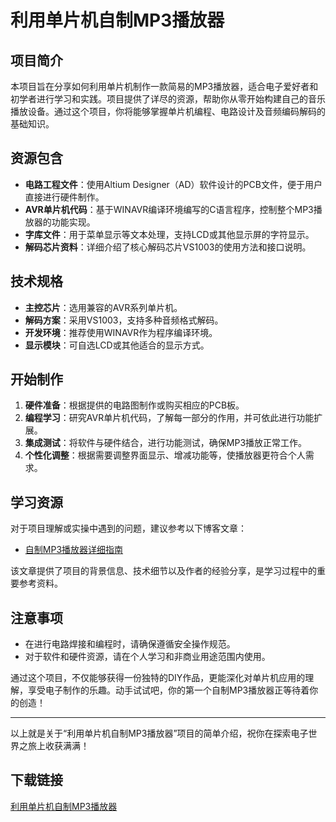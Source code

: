 # 利用单片机自制MP3播放器

## 项目简介

本项目旨在分享如何利用单片机制作一款简易的MP3播放器，适合电子爱好者和初学者进行学习和实践。项目提供了详尽的资源，帮助你从零开始构建自己的音乐播放设备。通过这个项目，你将能够掌握单片机编程、电路设计及音频编码解码的基础知识。

## 资源包含

- **电路工程文件**：使用Altium Designer（AD）软件设计的PCB文件，便于用户直接进行硬件制作。
- **AVR单片机代码**：基于WINAVR编译环境编写的C语言程序，控制整个MP3播放器的功能实现。
- **字库文件**：用于菜单显示等文本处理，支持LCD或其他显示屏的字符显示。
- **解码芯片资料**：详细介绍了核心解码芯片VS1003的使用方法和接口说明。

## 技术规格

- **主控芯片**：选用兼容的AVR系列单片机。
- **解码方案**：采用VS1003，支持多种音频格式解码。
- **开发环境**：推荐使用WINAVR作为程序编译环境。
- **显示模块**：可自选LCD或其他适合的显示方式。
  
## 开始制作

1. **硬件准备**：根据提供的电路图制作或购买相应的PCB板。
2. **编程学习**：研究AVR单片机代码，了解每一部分的作用，并可依此进行功能扩展。
3. **集成测试**：将软件与硬件结合，进行功能测试，确保MP3播放正常工作。
4. **个性化调整**：根据需要调整界面显示、增减功能等，使播放器更符合个人需求。

## 学习资源

对于项目理解或实操中遇到的问题，建议参考以下博客文章：
- [自制MP3播放器详细指南](https://blog.csdn.net/hoguowi/article/details/123326694)
  
该文章提供了项目的背景信息、技术细节以及作者的经验分享，是学习过程中的重要参考资料。

## 注意事项

- 在进行电路焊接和编程时，请确保遵循安全操作规范。
- 对于软件和硬件资源，请在个人学习和非商业用途范围内使用。

通过这个项目，不仅能够获得一份独特的DIY作品，更能深化对单片机应用的理解，享受电子制作的乐趣。动手试试吧，你的第一个自制MP3播放器正等待着你的创造！

---

以上就是关于“利用单片机自制MP3播放器”项目的简单介绍，祝你在探索电子世界之旅上收获满满！

## 下载链接

[利用单片机自制MP3播放器](https://pan.quark.cn/s/3fa6b4b19351)